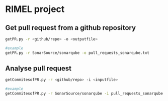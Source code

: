 # RIMEL project

## Get pull request from a github repository

```sh
getPR.py -r <github/repo> -o <outputfile>

#example
getPR.py -r SonarSource/sonarqube -o pull_requests_sonarqube.txt
```

## Analyse pull request

```sh
getCommitesofPR.py -r <github/repo> -i <inputfile>

#example
getCommitesofPR.py -r SonarSource/sonarqube -i pull_requests_sonarqube.txt
```